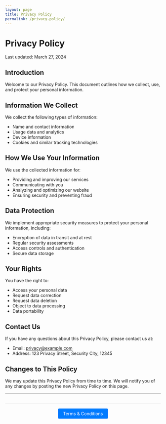 ```yaml
---
layout: page
title: Privacy Policy
permalink: /privacy-policy/
---
```


# Privacy Policy

Last updated: March 27, 2024

## Introduction

Welcome to our Privacy Policy. This document outlines how we collect, use, and protect your personal information.

## Information We Collect

We collect the following types of information:
- Name and contact information
- Usage data and analytics
- Device information
- Cookies and similar tracking technologies

## How We Use Your Information

We use the collected information for:
- Providing and improving our services
- Communicating with you
- Analyzing and optimizing our website
- Ensuring security and preventing fraud

## Data Protection

We implement appropriate security measures to protect your personal information, including:
- Encryption of data in transit and at rest
- Regular security assessments
- Access controls and authentication
- Secure data storage

## Your Rights

You have the right to:
- Access your personal data
- Request data correction
- Request data deletion
- Object to data processing
- Data portability

## Contact Us

If you have any questions about this Privacy Policy, please contact us at:
- Email: privacy@example.com
- Address: 123 Privacy Street, Security City, 12345

## Changes to This Policy

We may update this Privacy Policy from time to time. We will notify you of any changes by posting the new Privacy Policy on this page.

---

<div class="navigation">
  <a href="/terms-conditions/" class="nav-link">Terms & Conditions</a>
</div>

<style>
.navigation {
  margin-top: 2rem;
  padding: 1rem;
  border-top: 1px solid #eee;
  text-align: center;
}

.nav-link {
  display: inline-block;
  padding: 0.5rem 1rem;
  background-color: #007bff;
  color: white !important;
  text-decoration: none;
  border-radius: 4px;
  transition: background-color 0.3s;
}

.nav-link:hover {
  background-color: #0056b3;
}
</style> 